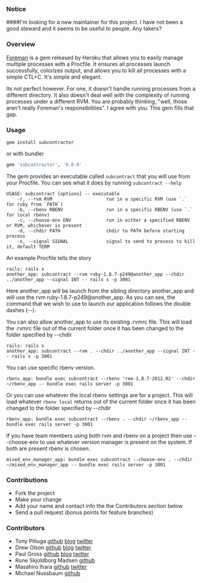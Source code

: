 ### Notice

####I'm looking for a new maintainer for this project. I have not been a good steward and it seems to be useful to people. Any takers?


### Overview

[Foreman](https://github.com/ddollar/foreman) is a gem released by Heroku that allows you to easily manage multiple processes with a Procfile. It ensures all processes launch successfully, colorizes output, and allows you to kill all processes with a simple CTL+C. It's simple and elegant.

Its not perfect however. For one, it doesn't handle running processes from a different directory. It also doesn't deal well with the complexity of running processes under a different RVM. You are probably thinking, "well, those aren't really Foreman's responsibilities". I agree with you. This gem fills that gap.

### Usage

```
gem install subcontractor
```

or with bundler

```ruby
gem 'subcontractor', '0.8.0'
```

The gem provides an executable called ```subcontract``` that you will use from your Procfile. You can see what it does by running ```subcontract --help```

```
USAGE: subcontract [options] -- executable
    -r, --rvm RVM                    run in a specific RVM (use `.` for ruby from `PATH`)
    -b, --rbenv RBENV                run in a specific RBENV (use `.` for local rbenv)
    -c, --choose-env ENV             run in either a specified RBENV or RVM, whichever is present
    -d, --chdir PATH                 chdir to PATH before starting process
    -s, --signal SIGNAL              signal to send to process to kill it, default TERM
```

An example Procfile tells the story

```
rails: rails s
another_app: subcontract --rvm ruby-1.8.7-p249@another_app --chdir ../another_app --signal INT -- rails s -p 3001
```

Here another_app will be launch from the sibling directory another_app and will use the rvm ruby-1.8.7-p249@another_app. As you can see, the command that we wish to use to launch our application follows the double dashes (--).

You can also allow another_app to use its existing .rvmrc file. This will load the .rvmrc file out of the current folder once it has been changed to the folder specified by --chdir

```
rails: rails s
another_app: subcontract --rvm . --chdir ../another_app --signal INT -- rails s -p 3001
```

You can use specific rbenv version.

```
rbenv_app: bundle exec subcontract --rbenv 'ree-1.8.7-2012.02' --chdir ~/rbenv_app -- bundle exec rails server -p 3001
```

Or you can use whatever the local rbenv settings are for a project. This will load whatever `rbenv local` returns out of the current folder once it has been changed to the folder specified by --chdir

```
rbenv_app: bundle exec subcontract --rbenv . --chdir ~/rbenv_app -- bundle exec rails server -p 3001
```

If you have team members using both rvm and rbenv on a project then use --choose-env to use whatever version manager is present on the system. If both are present rbenv is chosen.

```
mixed_env_manager_app: bundle exec subcontract --choose-env . --chdir ~/mixed_env_manager_app -- bundle exec rails server -p 3001
```


### Contributions
* Fork the project
* Make your change
* Add your name and contact info the the Contributors section below
* Send a pull request (bonus points for feature branches)

### Contributors
* Tony Pitluga [github](http://github.com/pitluga) [blog](http://tony.pitluga.com/) [twitter](http://twitter.com/pitluga)
* Drew Olson [github](http://github.com/drewolson) [blog](http://fingernailsinoatmeal.com/) [twitter](http://twitter.com/drewolson)
* Paul Gross [github](http://github.com/pgr0ss) [blog](http://www.pgrs.net) [twitter](http://twitter.com/pgr0ss)
* Rune Skjoldborg Madsen [github](https://github.com/runemadsen)
* Masahiro Ihara [github](http://github.com/ihara2525) [twitter](http://twitter.com/ihara2525)
* Michael Nussbaum [github](https://github.com/mnussbaum)
